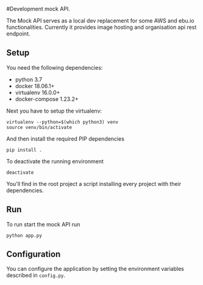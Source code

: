 #Development mock API.

The Mock API serves as a local dev replacement for some AWS and ebu.io functionalities. 
Currently it provides image hosting and organisation api rest endpoint. 

## Setup
You need the following dependencies:
- python 3.7
- docker 18.06.1+
- virtualenv 16.0.0+
- docker-compose 1.23.2+

Next you have to setup the virtualenv:

    virtualenv --python=$(which python3) venv
    source venv/bin/activate
    
And then install the required PIP dependencies

    pip install .
    
To deactivate the running environment

    deactivate

You'll find in the root project a script installing every project with their dependencies.

## Run
To run start the mock API run

    python app.py
    
## Configuration

You can configure the application by setting the environment variables described in `config.py`.

